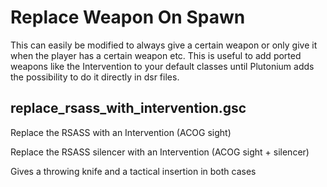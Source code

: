 # Replace Weapon On Spawn

This can easily be modified to always give a certain weapon or only give it when the player has a certain weapon etc.
This is useful to add ported weapons like the Intervention to your default classes until Plutonium adds the possibility to do it directly in dsr files.

## replace_rsass_with_intervention.gsc
Replace the RSASS with an Intervention (ACOG sight)

Replace the RSASS silencer with an Intervention (ACOG sight + silencer)

Gives a throwing knife and a tactical insertion in both cases